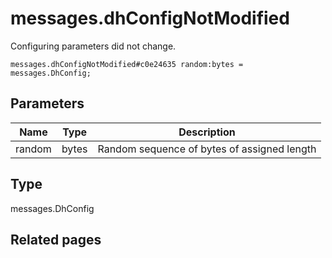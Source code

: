 # messages.dhConfigNotModified
Configuring parameters did not change.

```
messages.dhConfigNotModified#c0e24635 random:bytes = messages.DhConfig;
```

## Parameters
| Name | Type | Description |
| ---- | :----: | ----------- |
| random | bytes | Random sequence of bytes of assigned length |


## Type
messages.DhConfig

## Related pages
